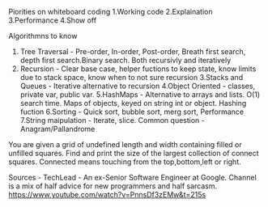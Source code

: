 Piorities on whiteboard coding
1.Working code
2.Explaination
3.Performance
4.Show off

Algorithmns to know
1. Tree Traversal - Pre-order, In-order, Post-order, Breath first search, depth first search.Binary search. Both recursivly and iteratively
2. Recursion - Clear base case, helper fuctions to keep state, know limits due to stack space, know when to not sure recursion
3.Stacks and Queues - Iterative alternative to recursion
4.Object Oriented - classes, private var, public var.
5.HashMaps - Alternative to arrays and lists. O(1) search time. Maps of objects, keyed on string int or object. Hashing fuction
6.Sorting - Quick sort, bubble sort, merg sort, Performance
7.String maipulation - Iterate, slice. Common question - Anagram/Pallandrome 




You are given a grid of undefined length and width containing filled or unfilled squares.
Find and print the size of the largest collection of connect squares.
Connected means touching from the top,bottom,left or right.





Sources -
TechLead - An ex-Senior Software Engineer at Google. Channel is a mix of half advice for new programmers and half sarcasm.
https://www.youtube.com/watch?v=PnnsDf3zEMw&t=215s
